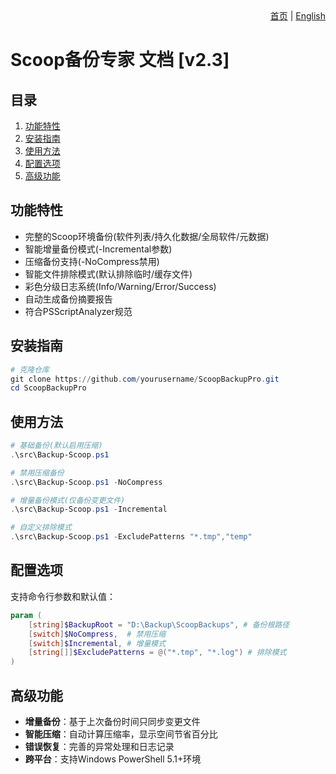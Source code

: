 <div align="right">
  <a href="../README.md">首页</a> |
  <a href="README-EN.md">English</a>
</div>

# Scoop备份专家 文档 [v2.3]

## 目录
1. [功能特性](#功能特性)
2. [安装指南](#安装指南)
3. [使用方法](#使用方法)
4. [配置选项](#配置选项)
5. [高级功能](#高级功能)

## 功能特性
- 完整的Scoop环境备份(软件列表/持久化数据/全局软件/元数据)
- 智能增量备份模式(-Incremental参数)
- 压缩备份支持(-NoCompress禁用)
- 智能文件排除模式(默认排除临时/缓存文件)
- 彩色分级日志系统(Info/Warning/Error/Success)
- 自动生成备份摘要报告
- 符合PSScriptAnalyzer规范

## 安装指南
```powershell
# 克隆仓库
git clone https://github.com/yourusername/ScoopBackupPro.git
cd ScoopBackupPro
```

## 使用方法
```powershell
# 基础备份(默认启用压缩)
.\src\Backup-Scoop.ps1

# 禁用压缩备份
.\src\Backup-Scoop.ps1 -NoCompress

# 增量备份模式(仅备份变更文件)
.\src\Backup-Scoop.ps1 -Incremental

# 自定义排除模式
.\src\Backup-Scoop.ps1 -ExcludePatterns "*.tmp","temp"
```

## 配置选项
支持命令行参数和默认值：
```powershell
param (
    [string]$BackupRoot = "D:\Backup\ScoopBackups", # 备份根路径
    [switch]$NoCompress,  # 禁用压缩
    [switch]$Incremental, # 增量模式
    [string[]]$ExcludePatterns = @("*.tmp", "*.log") # 排除模式
)
```

## 高级功能
- **增量备份**：基于上次备份时间只同步变更文件
- **智能压缩**：自动计算压缩率，显示空间节省百分比
- **错误恢复**：完善的异常处理和日志记录
- **跨平台**：支持Windows PowerShell 5.1+环境